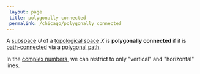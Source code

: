 ```yaml
---
 layout: page
 title: polygonally connected
 permalink: /chicago/polygonally_connected
---
```

A [subspace](https://mathgloss.github.io/MathGloss/subspace_topology) $U$ of a [topological space](https://mathgloss.github.io/MathGloss/topological_space) $X$ is **polygonally connected** if it is [path-connected](https://mathgloss.github.io/MathGloss/path-connected) via a [polygonal path](https://mathgloss.github.io/MathGloss/polygonal_path).

In the [complex numbers](https://mathgloss.github.io/MathGloss/complex_numbers), we can restrict to only "vertical" and "horizontal" lines. 